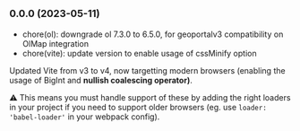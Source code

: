 ## <small>0.0.0 (2023-05-11)</small>

* chore(ol): downgrade ol 7.3.0 to 6.5.0, for geoportalv3 compatibility on OlMap integration
* chore(vite): update version to enable usage of cssMinify option

Updated Vite from v3 to v4, now targetting modern browsers (enabling the usage of BigInt and **nullish coalescing operator)**.

⚠️ This means you must handle support of these by adding the right loaders in your project if you need to support older browsers (eg. use `loader: 'babel-loader'` in your webpack config).

